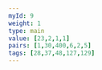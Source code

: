 ```yaml
---
myId: 9
weight: 1
type: main
value: [23,2,1,1]
pairs: [1,30,400,6,2,5]
tags: [28,37,48,127,129]
---
```


